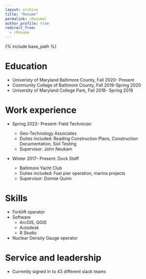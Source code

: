 ```yaml
---
layout: archive
title: "Resume"
permalink: /Resume/
author_profile: true
redirect_from:
  - /Resume
---
```


{% include base_path %}

Education
======
* Univeristy of Maryland Baltimore County, Fall 2020- Present
* Community College of Baltimore County, Fall 2019-Spring 2020
* University of Maryland College Park, Fall 2018- Spring 2019

Work experience
======
* Spring 2022- Present: Field Technician
  * Geo-Technology Associates
  * Duties included: Reading Construction Plans, Construction Documentation, Soil Testing
  * Supervisor: John Neukam

* Winter 2017- Present: Dock Staff
  * Baltimore Yacht Club
  * Duties included: Fuel pier operation, marina projects
  * Supervisor: Donnie Quinn
  
Skills
======
* Forklift operator
* Software
  * ArcGIS, QGIS
  * Autodesk
  * R Studio
* Nuclear Density Gauge operator

Service and leadership
======
* Currently signed in to 43 different slack teams

